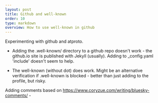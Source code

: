 ```yaml
---
layout: post
title: Github and well-known
order: 10
type: markdown
overview: How to use well-known in github
---
```


Experimenting with github and atproto.


- Adding the .well-known/ directory to a github repo doesn't work - the github.io site is 
published with Jekyll (usually). Adding to _config.yaml 'include' doesn't seem to help.

- The well-known (without dot) does work. Might be an alternative verification if .well-known is blocked - better than just adding to the profile, but risky.


Adding comments based on https://www.coryzue.com/writing/bluesky-comments/ -

  <script src="https://unpkg.com/react@18/umd/react.production.min.js"></script>
  <script src="https://unpkg.com/react-dom@18/umd/react-dom.production.min.js"></script>
  <script src="https://unpkg.com/bluesky-comments@latest/dist/bluesky-comments.umd.js"></script>
<script>
        document.addEventListener('DOMContentLoaded', function() {
            const uri = 'https://bsky.app/profile/costintest.bsky.h.webinf.info/post/3lccbspcq7k2j';
            if (uri) {
                initBlueskyComments('bluesky-comments', uri);
            }
        });
</script>
